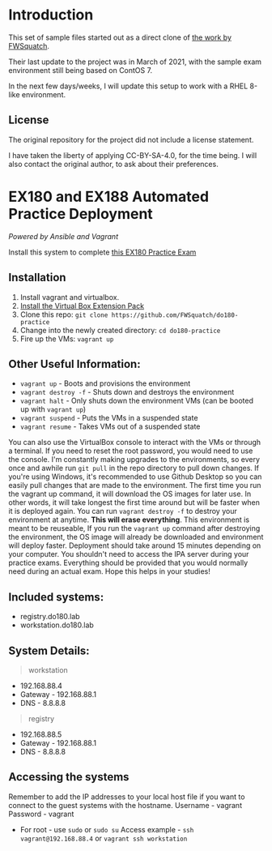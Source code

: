 # Introduction
This set of sample files started out as a direct clone of [the work by FWSquatch](https://github.com/FWSquatch/do180-practice). 

Their last update to the project was in March of 2021, with the sample exam environment still being based on ContOS 7. 

In the next few days/weeks, I will update this setup to work with a RHEL 8-like environment. 

## License

The original repository for the project did not include a license statement. 

I have taken the liberty of applying CC-BY-SA-4.0, for the time being. I will also contact the original author, to ask about their preferences.

# EX180 and EX188 Automated Practice Deployment
_Powered by Ansible and Vagrant_ 

Install this system to complete [this EX180 Practice Exam](https://docs.google.com/document/d/e/2PACX-1vS-91bm_QXLo4oRy94wB0FPxzNk-yAhCs9gE2ljU9xjTGGtHmCXdc7TVBalhr59bl49-qZDJuSP0bDL/pub)

## Installation
1. Install vagrant and virtualbox.
2. [Install the Virtual Box Extension Pack](https://www.virtualbox.org/wiki/Downloads)
3. Clone this repo: `git clone https://github.com/FWSquatch/do180-practice`
4. Change into the newly created directory: `cd do180-practice`
5. Fire up the VMs: `vagrant up`

## Other Useful Information:
- `vagrant up` - Boots and provisions the environment
- `vagrant destroy -f` - Shuts down and destroys the environment
- `vagrant halt` - Only shuts down the environment VMs (can be booted up with `vagrant up`)
- `vagrant suspend` - Puts the VMs in a suspended state
- `vagrant resume` - Takes VMs out of a suspended state

You can also use the VirtualBox console to interact with the VMs or through a terminal. If you need to reset the root password, you would need to use the console. I'm constantly making upgrades to the environments, so every once and awhile run `git pull` in the repo directory to pull down changes. If you're using Windows, it's recommended to use Github Desktop so you can easily pull changes that are made to the environment. The first time you run the vagrant up command, it will download the OS images for later use. In other words, it will take longest the first time around but will be faster when it is deployed again. You can run `vagrant destroy -f` to destroy your environment at anytime. **This will erase everything**. This environment is meant to be reuseable, If you run the `vagrant up` command after destroying the environment, the OS image will already be downloaded and environment will deploy faster. Deployment should take around 15 minutes depending on your computer. You shouldn't need to access the IPA server during your practice exams. Everything should be provided that you would normally need during an actual exam. Hope this helps in your studies!

## Included systems:
- registry.do180.lab
- workstation.do180.lab

## System Details:
> workstation
- 192.168.88.4
- Gateway - 192.168.88.1
- DNS - 8.8.8.8
> registry
- 192.168.88.5
- Gateway - 192.168.88.1
- DNS - 8.8.8.8

## Accessing the systems
Remember to add the IP addresses to your local host file if you want to connect to the guest systems with the hostname.
Username - vagrant
Password - vagrant
- For root - use `sudo` or `sudo su`
Access example - `ssh vagrant@192.168.88.4` or `vagrant ssh workstation`

